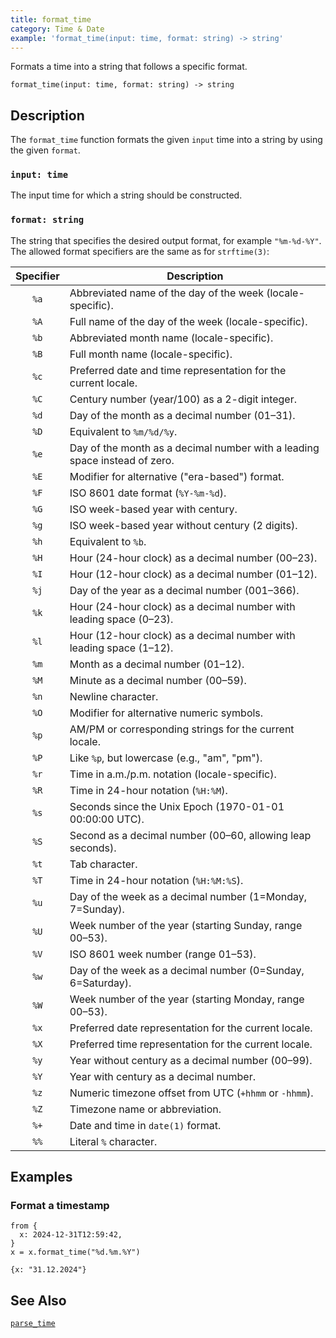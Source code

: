 ```yaml
---
title: format_time
category: Time & Date
example: 'format_time(input: time, format: string) -> string'
---
```



Formats a time into a string that follows a specific format.

```tql
format_time(input: time, format: string) -> string
```

## Description

The `format_time` function formats the given `input` time into a string by using the given `format`.

### `input: time`

The input time for which a string should be constructed.

### `format: string`

The string that specifies the desired output format, for example `"%m-%d-%Y"`. The
allowed format specifiers are the same as for `strftime(3)`:

| Specifier | Description |
|:---------:|-------------|
| `%a`      | Abbreviated name of the day of the week (locale-specific).
| `%A`      | Full name of the day of the week (locale-specific).
| `%b`      | Abbreviated month name (locale-specific).
| `%B`      | Full month name (locale-specific).
| `%c`      | Preferred date and time representation for the current locale.
| `%C`      | Century number (year/100) as a 2-digit integer.
| `%d`      | Day of the month as a decimal number (01–31).
| `%D`      | Equivalent to `%m/%d/%y`.
| `%e`      | Day of the month as a decimal number with a leading space instead of zero.
| `%E`      | Modifier for alternative ("era-based") format.
| `%F`      | ISO 8601 date format (`%Y-%m-%d`).
| `%G`      | ISO week-based year with century.
| `%g`      | ISO week-based year without century (2 digits).
| `%h`      | Equivalent to `%b`.
| `%H`      | Hour (24-hour clock) as a decimal number (00–23).
| `%I`      | Hour (12-hour clock) as a decimal number (01–12).
| `%j`      | Day of the year as a decimal number (001–366).
| `%k`      | Hour (24-hour clock) as a decimal number with leading space (0–23).
| `%l`      | Hour (12-hour clock) as a decimal number with leading space (1–12).
| `%m`      | Month as a decimal number (01–12).
| `%M`      | Minute as a decimal number (00–59).
| `%n`      | Newline character.
| `%O`      | Modifier for alternative numeric symbols.
| `%p`      | AM/PM or corresponding strings for the current locale.
| `%P`      | Like `%p`, but lowercase (e.g., "am", "pm").
| `%r`      | Time in a.m./p.m. notation (locale-specific).
| `%R`      | Time in 24-hour notation (`%H:%M`).
| `%s`      | Seconds since the Unix Epoch (1970-01-01 00:00:00 UTC).
| `%S`      | Second as a decimal number (00–60, allowing leap seconds).
| `%t`      | Tab character.
| `%T`      | Time in 24-hour notation (`%H:%M:%S`).
| `%u`      | Day of the week as a decimal number (1=Monday, 7=Sunday).
| `%U`      | Week number of the year (starting Sunday, range 00–53).
| `%V`      | ISO 8601 week number (range 01–53).
| `%w`      | Day of the week as a decimal number (0=Sunday, 6=Saturday).
| `%W`      | Week number of the year (starting Monday, range 00–53).
| `%x`      | Preferred date representation for the current locale.
| `%X`      | Preferred time representation for the current locale.
| `%y`      | Year without century as a decimal number (00–99).
| `%Y`      | Year with century as a decimal number.
| `%z`      | Numeric timezone offset from UTC (`+hhmm` or `-hhmm`).
| `%Z`      | Timezone name or abbreviation.
| `%+`      | Date and time in `date(1)` format.
| `%%`      | Literal `%` character.

## Examples

### Format a timestamp

```tql
from {
  x: 2024-12-31T12:59:42,
}
x = x.format_time("%d.%m.%Y")
```

```tql
{x: "31.12.2024"}
```

## See Also

[`parse_time`](/reference/functions/parse_time)
